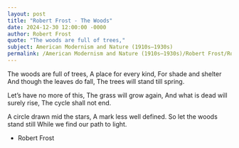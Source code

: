 ```yaml
---
layout: post
title: "Robert Frost - The Woods"
date: 2024-12-30 12:00:00 -0000
author: Robert Frost
quote: "The woods are full of trees,"
subject: American Modernism and Nature (1910s–1930s)
permalink: /American Modernism and Nature (1910s–1930s)/Robert Frost/Robert Frost - The Woods
---
```


The woods are full of trees,
A place for every kind,
For shade and shelter
And though the leaves do fall,
The trees will stand till spring.

Let’s have no more of this,
The grass will grow again,
And what is dead will surely rise,
The cycle shall not end.

A circle drawn mid the stars,
A mark less well defined.
So let the woods stand still
While we find our path to light.

- Robert Frost
